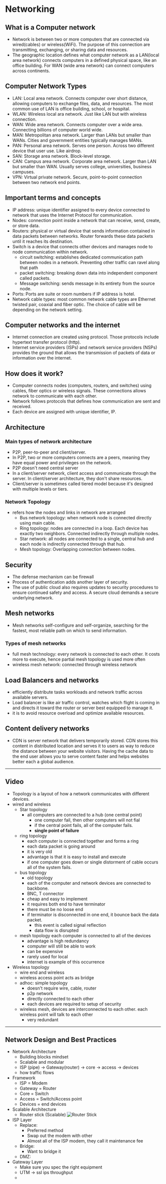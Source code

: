 # Networking

## What is a Computer network
- Network is between two or more computers that are connected via wired(cables) or wireless(WiFi). The purpose of this connection are transmitting, exchanging, or sharing data and resources.
- The geographic location defines what computer network as a LAN(local area network) connects computers in a defined physical space, like an office building. For WAN (wide area network) can connect computers across continents. 

## Computer Network Types
- LAN: Local area network. Connects computer over short distance, allowing computers to exchange files, data, and resources. The most common use of LAN is office building, school, or hospital. 
- WLAN: Wireless local ara network. Just like LAN but with wireless connection.
- WAN: Wide area network. Connects computer over a wide area. Connecting billions of computer world wide. 
- MAN: Metropolitan area network. Larger than LANs but smaller than WANs. Cities and government entities typically manages MANs.
- PAN: Personal area network. Serves one person. Across two different device that user use. Like airdrop.
- SAN: Storage area network. Block-level storage. 
- CAN: Campus area network. Corporate area network. Larger than LAN but smaller than WAN. Usually serves college, universities, business campuses.
- VPN: Virtual private network. Secure, point-to-point connection between two network end points.

## Important terms and concepts
- IP address: unique identifier assigned to every device connected to network that uses the Internet Protocol for communication. 
- Nodes: connection point inside a network that can receive, send, create, or store data.  
- Routers: physical or virtual device that sends information contained in data packets between networks. Router forwards these data packets until it reaches its destination.
- Switch is a device that connects other devices and manages node to node communication within network. 
    - circuit switching: establishes dedicated communication path between nodes in a network. Preventing other traffic can ravel along that path
    - packet switching: breaking down data into independent component called packets. 
    - Message switching: sends message in its entirety from the source node. 
- Ports: Ports are suite or room numbers if IP address is hotel.
- Network cable types: most common network cable types are Ethernet twisted pair, coaxial and fiber optic. The choice of cable will be depending on the network setting.

## Computer networks and the internet
- Internet connection are created using protocol. Those protocols include hypertext transfer protocol (http). 
- Internet service providers (ISPs) and network service providers (NSPs) provides the ground that allows the transmission of packets of data or information over the internet. 

## How does it work?
- Computer connects nodes (computers, routers, and switches) using cables, fiber optics or wireless signals. These connections allows network to communicate with each other.
- Network follows protocols that defines how communication are sent and received. 
- Each device are assigned with unique identifier, IP. 

## Architecture

### Main types of network architecture
- P2P, peer-to-peer and client/server.
- In P2P, two or more computers connects are a peers, meaning they have equal power and privileges on the network. 
- P2P doesn't need central server
- In a client/server network, client access and communicate through the server. In client/server architecture, they don't share resources.
- Client/server is sometimes called tiered model because it's designed with multiple levels or tiers.

### Network Topology
- refers how the nodes and links in network are arranged
    - Bus network topology: when network node is connected directly using main cable.
    - Ring topology: nodes are connected in a loop. Each device has exactly two neighbors. Connected indirectly through multiple nodes.
    - Star network: all nodes are connected to a single, central hub and each node is indirectly connected through that hub.
    - Mesh topology: Overlapping connection between nodes.

## Security
- The defense mechanism can be firewall
- Process of authentication adds another layer of security.
- The use of public cloud also requires updates to security procedures to ensure continued safety and access. A secure cloud demands a secure underlying network. 

## Mesh networks
- Mesh networks self-configure and self-organize, searching for the fastest, most reliable path on which to send information.

### Types of mesh networks
- full mesh technology: every network is connected to each other. It costs more to execute, hence partial mesh topology is used more often
- wireless mesh network: connected through wireless network

## Load Balancers and networks
- efficiently distribute tasks workloads and network traffic across available servers.
- Load balancer is like air traffic control, watches which flight is coming in and directs it toward the router or server best equipped to manage it.
- it is to avoid resource overload and optimize available resources.

## Content delivery networks
- CDN is server network that delivers temporarily stored. CDN stores this content in distributed location and serves it to users as way to reduce the distance between your website visitors. Having the cache data to the end user allows you to serve content faster and helps websites better each a global audience.

---
## **Video**

- Topology is a layout of how a network communicates with different devices.
- wired and wireless
    - Star topology
        - all computers are connected to a hub (one central point)
            - one computer fail, then other computers will not fial
            - if the central point fails, all of the computer fails.
            - **single point of failure**
    - ring topology
        - each computer is connected together and forms a ring
        - each data packet is going around 
        - it is very old
        - advantage is that it is easy to install and execute
        - if one computer goes down or single distorment of cable occurs all of the system fails.
    - bus topology
        - old topology
        - each of the computer and network devices are connected to backbone. 
        - BNC, T connector
        - cheap and easy to implement
        - it requires both end to have terminator
        - there must be no loose end
        - if terminator is disconnected in one end, it bounce back the data packet.
            - this event is called signal reflection
            - data flow is disrupted
    - mesh topology each computer is connected to all of the devices
        - advantage is high redundancy
        - computer will still be able to work
        - can be expensive
        - rarely used for local
        - internet is example of this occurrence
- Wireless topology 
    - wire end and wireless 
    - wireless access point acts as bridge
    - adhoc: simple topology
        - doesn't require wire, cable, router
        - p2p network
        - directly connected to each other
        - each devices are required to setup of security
    - wireless mesh, devices are interconnected to each other. each wireless point will talk to each other
        - very redundant

---

## Network Design and Best Practices
- Network Architecture
    - Building blocks mindset
    - Scalable and modular
    - ISP (pipe) -> Gateway(router) -> core -> access -> devices 
    - how traffic flows
- Framework
    - ISP = Modem
    - Gateway = Router
    - Core = Switch
    - Access = Switch/Access point
    - Devices = end devices
- Scalable Architecture
    - Router stick (Scalable)
    ![Router Stick](./assets/Router-stick.png)
- ISP Layer
    - Replace:
        - Preferred method
        - Swap out the modem with other 
        - Almost all of the ISP modem, they call it maintenance fee
    - Bridge:
        - Want to bridge it
    - DMZ:
- Gateway Layer
    - Make sure you spec the right equipment
    - UTM -> ssl ips throughput
    - 